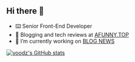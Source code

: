 ## Hi there 👋

- ⌨️ Senior Front-End Developer
- 🌱 Blogging and tech reviews at [AFUNNY.TOP](https://www.afunny.top)
- 🔭 I’m currently working on [BLOG NEWS](https://s.afunny.top/uz)
<!--
**yoodz/yoodz** is a ✨ _special_ ✨ repository because its `README.md` (this file) appears on your GitHub profile.

Here are some ideas to get you started:

- 🔭 I’m currently working on ...
- 🌱 I’m currently learning ...
- 👯 I’m looking to collaborate on ...
- 🤔 I’m looking for help with ...
- 💬 Ask me about ...
- 📫 How to reach me: ...
- 😄 Pronouns: ...
- ⚡ Fun fact: ...
-->
[![yoodz's GitHub stats](https://github-readme-stats.vercel.app/api?username=yoodz&show_icons=true&theme=tokyonight)](https://github.com/anuraghazra/github-readme-stats)
